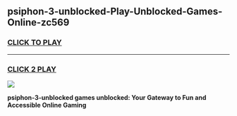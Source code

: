 
## psiphon-3-unblocked-Play-Unblocked-Games-Online-zc569
<h3>
<a href="https://premium76.site?title=psiphon-3-unblocked&ref=25A">CLICK TO PLAY</a></h3>
<hr>

<h3>
<a href="https://premium76.site?title=psiphon-3-unblocked&ref=25A">CLICK 2 PLAY</a>
  
</h3>

<a href="https://premium76.site?title=psiphon-3-unblocked&ref=25A"><img src="https://clearcache.store/games.png"></a>


**psiphon-3-unblocked games unblocked: Your Gateway to Fun and Accessible Online Gaming**
